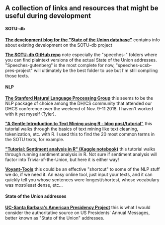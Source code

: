 ## A collection of links and resources that might be useful during development

#### SOTU-db
**[The development blog for the "State of the Union database"](https://blog.sotu-db.com)** contains info about existing development on the SOTU-db project

**[The SOTU-db GitHub repo](https://github.com/tymonaghan/sotu-db)** note especially the "speeches-" folders where you can find plaintext versions of the actual State of the Union addresses. "Speeches-gutenberg" is the most complete for now, "speeches-ucsb-pres-project" will ultimately be the best folder to use but I'm still compiling those texts.

#### NLP
**[The Stanford Natural Language Processing Group](https://nlp.stanford.edu/)** this seems to be the NLP package of choice among the DH/CS community that attended our DHCS conference over the weekend of Nov. 9-11 2018. I haven't worked with it yet myself (Tyler).

**["A Gentle Introduction to Text Mining using R - blog post/tutorial"](https://eight2late.wordpress.com/2015/05/27/a-gentle-introduction-to-text-mining-using-r/)** this tutorial walks through the basics of text mining like text cleaning, tokenization, etc. with R. I used this to find the 20 most common terms in the SOTU texts, for example.

**["Tutorial: Sentiment analysis in R" (Kaggle notebook)](https://www.kaggle.com/rtatman/tutorial-sentiment-analysis-in-r/notebook)** this tutorial walks through running sentiment analysis in R. Not sure if sentiment analysis will factor into Trivia-of-the-Union, but here it is either way!

**[Voyant-Tools](https://voyant-tools.org/)** this could be an effective "shortcut" to some of the NLP stuff we do, if we need it. An easy online tool, just input your texts, and it can quickly tell you whose sentences were longest/shortest, whose vocabulary was most/least dense, etc...

#### State of the Union addresses
**[UC-Santa Barbara's American Presidency Project](https://www.presidency.ucsb.edu/documents/presidential-documents-archive-guidebook/annual-messages-congress-the-state-the-union)** this is what I would consider the authoritative source on US Presidents' Annual Messages, better known as "State of the Union" addresses.
